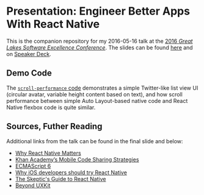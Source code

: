# Presentation: Engineer Better Apps With React Native

This is the companion repository for my 2016-05-16 talk at the [2016 _Great
Lakes Software Excellence Conference_][glsec]. The slides can be found
[here][pdf] and on [Speaker Deck][sd].

[glsec]: http://glsec.softwaregr.org/
[pdf]: /slides.pdf
[sd]: https://speakerdeck.com/andrewsardone/engineering-better-apps-with-react-native

## Demo Code

The [`scroll-performance` code][sp] demonstrates a simple Twitter-like list
view UI (circular avatar, variable height content based on text), and how
scroll performance between simple Auto Layout-based native code and React
Native flexbox code is quite similar.

[sp]: /scroll-performance

## Sources, Futher Reading

Additional links from the talk can be found in the final slide and below:

- [Why React Native Matters](http://joshaber.github.io/2015/01/30/why-react-native-matters/)
- [Khan Academy’s Mobile Code Sharing Strategies](https://docs.google.com/document/d/1zEBxHsbXaKlvzwYxzoElkF8K8rZ0vaXmiWoLUtsd0Tg)
- [ECMAScript 6](http://git.io/es6features)
- [Why iOS developers should try React Native](http://buildwithreact.com/article/why-react-native-for-ios-devs)
- [The Skeptic's Guide to React Native](https://shift.infinite.red/the-skeptic-s-guide-to-react-native-41677361dc23#.600yctlbf)
- [Beyond UXKit](http://robb.is/thinking-about/beyond-uxkit/)
